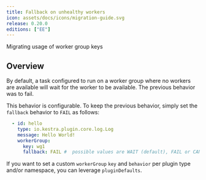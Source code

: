 ```yaml
---
title: Fallback on unhealthy workers
icon: assets/docs/icons/migration-guide.svg
release: 0.20.0
editions: ["EE"]
---
```


Migrating usage of worker group keys

## Overview

By default, a task configured to run on a worker group where no workers are available will wait for the worker to be available. The previous behavior was to fail.

This behavior is configurable. To keep the previous behavior, simply set the `fallback` behavior to `FAIL` as follows:
```yaml
  - id: hello
    type: io.kestra.plugin.core.log.Log
    message: Hello World!
    workerGroup:
      key: wg1
      fallback: FAIL #  possible values are WAIT (default), FAIL or CANCEL
```

If you want to set a custom `workerGroup` `key` and `behavior` per plugin type and/or namespace, you can leverage `pluginDefaults`.
